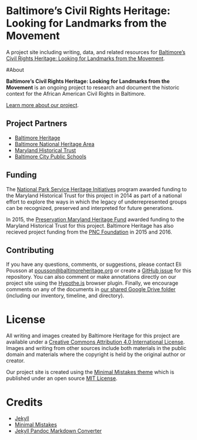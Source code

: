 # Baltimore’s Civil Rights Heritage: Looking for Landmarks from the Movement

A project site including writing, data, and related resources for [Baltimore’s Civil Rights Heritage: Looking for Landmarks from the Movement](http://baltimoreheritage.org/project/civil-rights-heritage/).

#About

**Baltimore’s Civil Rights Heritage: Looking for Landmarks from the Movement** is an ongoing project to research and document the historic context for the African American Civil Rights in Baltimore.

[Learn more about our project](https://baltimoreheritage.github.io/civil-rights-heritage/about/).

## Project Partners

- [Baltimore Heritage](http://baltimoreheritage.org/)
- [Baltimore National Heritage Area](http://explorebaltimore.org/)
- [Maryland Historical Trust](http://mht.maryland.gov/)
- [Baltimore City Public Schools](http://www.baltimorecityschools.org/)

## Funding

The [National Park Service Heritage Initiatives](https://www.nps.gov/heritageinitiatives/) program awarded funding to the Maryland Historical Trust for this project in 2014 as part of a national effort to explore the ways in which the legacy of underrepresented groups can be recognized, preserved and interpreted for future generations.

In 2015, the [Preservation Maryland Heritage Fund](http://preservationmaryland.org/programs/heritage-fund-grants/) awarded funding to the Maryland Historical Trust for this project. Baltimore Heritage has also recieved project funding from the [PNC Foundation](http://www1.pnc.com/pncfoundation/) in 2015 and 2016.

## Contributing

If you have any questions, comments, or suggestions, please contact Eli Pousson at pousson@baltimoreheritage.org or create a [GitHub issue](https://github.com/baltimoreheritage/civil-rights-heritage/issues) for this repository. You can also comment or make annotations directly on our project site using the [Hypothe.is](https://hypothes.is/) browser plugin. Finally, we encourage comments on any of the documents in [our shared Google Drive folder](https://drive.google.com/open?id=0ByRNPnSQ-I35d3hReTdmVjVrc28) (including our inventory, timeline, and directory).

# License

All writing and images created by Baltimore Heritage for this project are available under a [Creative Commons Attribution 4.0 International License](http://creativecommons.org/licenses/by/4.0/). Images and writing from other sources include both materials in the public domain and materials where the copyright is held by the original author or creator.

Our project site is created using the [Minimal Mistakes theme](https://mmistakes.github.io/minimal-mistakes/) which is published under an open source [MIT License](https://github.com/mmistakes/minimal-mistakes/blob/master/LICENSE).

# Credits

- [Jekyll](http://jekyllrb.com/)
- [Minimal Mistakes](https://mmistakes.github.io/minimal-mistakes/)
- [Jekyll Pandoc Markdown Converter](https://github.com/mfenner/jekyll-pandoc)
